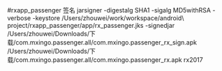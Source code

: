 #rxapp_passenger
签名
jarsigner -digestalg SHA1 -sigalg MD5withRSA -verbose -keystore /Users/zhouwei/work/workspace/android\ project/rxapp_passenger/app/rx_passenger.jks  -signedjar /Users/zhouwei/Downloads/下载/com.mxingo.passenger.all/com.mxingo.passenger_rx_sign.apk /Users/zhouwei/Downloads/下载/com.mxingo.passenger.all/com.mxingo.passenger_rx.apk rx2017
